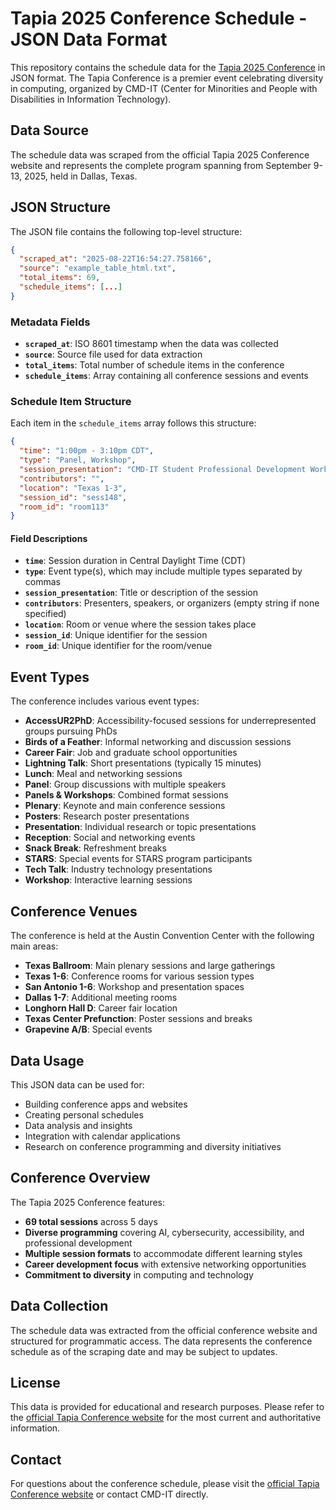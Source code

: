 # Tapia 2025 Conference Schedule - JSON Data Format

This repository contains the schedule data for the [Tapia 2025 Conference](https://tapiaconference.cmd-it.org/attend/schedule/) in JSON format. The Tapia Conference is a premier event celebrating diversity in computing, organized by CMD-IT (Center for Minorities and People with Disabilities in Information Technology).

## Data Source

The schedule data was scraped from the official Tapia 2025 Conference website and represents the complete program spanning from September 9-13, 2025, held in Dallas, Texas.

## JSON Structure

The JSON file contains the following top-level structure:

```json
{
  "scraped_at": "2025-08-22T16:54:27.758166",
  "source": "example_table_html.txt",
  "total_items": 69,
  "schedule_items": [...]
}
```

### Metadata Fields

- **`scraped_at`**: ISO 8601 timestamp when the data was collected
- **`source`**: Source file used for data extraction
- **`total_items`**: Total number of schedule items in the conference
- **`schedule_items`**: Array containing all conference sessions and events

### Schedule Item Structure

Each item in the `schedule_items` array follows this structure:

```json
{
  "time": "1:00pm - 3:10pm CDT",
  "type": "Panel, Workshop",
  "session_presentation": "CMD-IT Student Professional Development Workshop Panels (Open Invitation)",
  "contributors": "",
  "location": "Texas 1-3",
  "session_id": "sess148",
  "room_id": "room113"
}
```

#### Field Descriptions

- **`time`**: Session duration in Central Daylight Time (CDT)
- **`type`**: Event type(s), which may include multiple types separated by commas
- **`session_presentation`**: Title or description of the session
- **`contributors`**: Presenters, speakers, or organizers (empty string if none specified)
- **`location`**: Room or venue where the session takes place
- **`session_id`**: Unique identifier for the session
- **`room_id`**: Unique identifier for the room/venue

## Event Types

The conference includes various event types:

- **AccessUR2PhD**: Accessibility-focused sessions for underrepresented groups pursuing PhDs
- **Birds of a Feather**: Informal networking and discussion sessions
- **Career Fair**: Job and graduate school opportunities
- **Lightning Talk**: Short presentations (typically 15 minutes)
- **Lunch**: Meal and networking sessions
- **Panel**: Group discussions with multiple speakers
- **Panels & Workshops**: Combined format sessions
- **Plenary**: Keynote and main conference sessions
- **Posters**: Research poster presentations
- **Presentation**: Individual research or topic presentations
- **Reception**: Social and networking events
- **Snack Break**: Refreshment breaks
- **STARS**: Special events for STARS program participants
- **Tech Talk**: Industry technology presentations
- **Workshop**: Interactive learning sessions

## Conference Venues

The conference is held at the Austin Convention Center with the following main areas:

- **Texas Ballroom**: Main plenary sessions and large gatherings
- **Texas 1-6**: Conference rooms for various session types
- **San Antonio 1-6**: Workshop and presentation spaces
- **Dallas 1-7**: Additional meeting rooms
- **Longhorn Hall D**: Career fair location
- **Texas Center Prefunction**: Poster sessions and breaks
- **Grapevine A/B**: Special events

## Data Usage

This JSON data can be used for:

- Building conference apps and websites
- Creating personal schedules
- Data analysis and insights
- Integration with calendar applications
- Research on conference programming and diversity initiatives

## Conference Overview

The Tapia 2025 Conference features:
- **69 total sessions** across 5 days
- **Diverse programming** covering AI, cybersecurity, accessibility, and professional development
- **Multiple session formats** to accommodate different learning styles
- **Career development focus** with extensive networking opportunities
- **Commitment to diversity** in computing and technology

## Data Collection

The schedule data was extracted from the official conference website and structured for programmatic access. The data represents the conference schedule as of the scraping date and may be subject to updates.

## License

This data is provided for educational and research purposes. Please refer to the [official Tapia Conference website](https://tapiaconference.cmd-it.org/) for the most current and authoritative information.

## Contact

For questions about the conference schedule, please visit the [official Tapia Conference website](https://tapiaconference.cmd-it.org/attend/schedule/) or contact CMD-IT directly.
